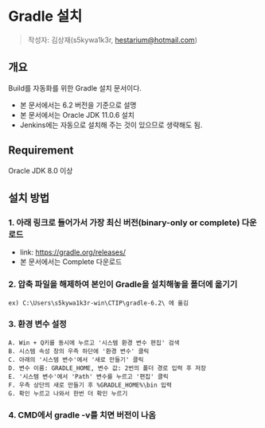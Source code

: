 # Gradle 설치

> 작성자: 김상재(s5kywa1k3r, hestarium@hotmail.com)

## 개요

Build를 자동화를 위한 Gradle 설치 문서이다.

- 본 문서에서는 6.2 버전을 기준으로 설명
- 본 문서에서는 Oracle JDK 11.0.6 설치
- Jenkins에는 자동으로 설치해 주는 것이 있으므로 생략해도 됨.

## Requirement

Oracle JDK 8.0 이상

## 설치 방법

### 1. 아래 링크로 들어가서 가장 최신 버전(binary-only or complete) 다운로드

- link: <https://gradle.org/releases/>
- 본 문서에서는 Complete 다운로드

### 2. 압축 파일을 해제하여 본인이 Gradle을 설치해놓을 폴더에 옮기기

    ex) C:\Users\s5kywa1k3r-win\CTIP\gradle-6.2\ 에 옮김

### 3. 환경 변수 설정

    A. Win + Q키를 동시에 누르고 '시스템 환경 변수 편집' 검색
    B. 시스템 속성 창의 우측 하단에 '환경 변수' 클릭
    C. 아래의 '시스템 변수'에서 '새로 만들기' 클릭
    D. 변수 이름: GRADLE_HOME, 변수 값: 2번의 폴더 경로 입력 후 저장
    E. '시스템 변수'에서 'Path' 변수를 누르고 '편집' 클릭
    F. 우측 상단의 새로 만들기 후 %GRADLE_HOME%\bin 입력
    G. 확인 누르고 나와서 한번 더 확인 누르기

### 4. CMD에서 gradle -v를 치면 버전이 나옴
